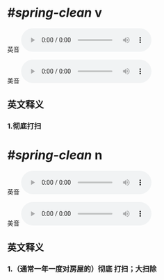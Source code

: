# ***\#spring-clean*** v
英音
<audio src="./media/spring-clean v1_AAC.aac" controls="controls"></audio>

美音
<audio src="./media/spring-clean v2_AAC.aac" controls="controls"></audio>



  

英文释义
---
### 1.**彻底打扫**  


# ***\#spring-clean*** n
英音
<audio src="./media/spring-clean n1_AAC.aac" controls="controls"></audio>

美音
<audio src="./media/spring-clean n2_AAC.aac" controls="controls"></audio>



  

英文释义
---
### 1.**（通常一年一度对房屋的）彻底 打扫；大扫除**  


